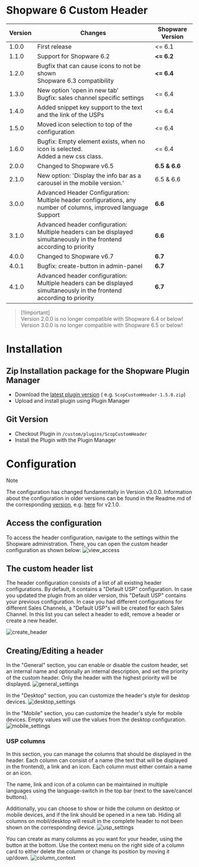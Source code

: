 # Shopware 6 Custom Header

| Version | Changes                                                                                                               | Shopware Version |
|---------|-----------------------------------------------------------------------------------------------------------------------|------------------|
| 1.0.0   | First release                                                                                                         | <= 6.1           |                                             
| 1.1.0   | Support for Shopware 6.2                                                                                              | **<= 6.2**       |                                 
| 1.2.0   | Bugfix that can cause icons to not be shown<br>Shopware 6.3 compatibility                                             | **<= 6.4**       |
| 1.3.0   | New option 'open in new tab'<br>Bugfix: sales channel specific settings                                               | <= 6.4           |
| 1.4.0   | Added snippet key support to the text and the link of the USPs                                                        | <= 6.4           |
| 1.5.0   | Moved icon selection to top of the configuration                                                                      | <= 6.4           |
| 1.6.0   | Bugfix: Empty <span> element exists, when no icon is selected.<br>Added a new css class.                              | <= 6.4           |
| 2.0.0   | Changed to Shopware v6.5                                                                                              | **6.5 & 6.6**    |
| 2.1.0   | New option: 'Display the info bar as a carousel in the mobile version.'                                               | 6.5 & 6.6        |
| 3.0.0   | Advanced Header Configuration: Multiple header configurations, any number of columns, improved language Support       | **6.6**          |
| 3.1.0   | Advanced header configuration: Multiple headers can be displayed simultaneously in the frontend according to priority | **6.6**          |
| 4.0.0   | Changed to Shopware v6.7                                                                                              | **6.7**          |
| 4.0.1   | Bugfix: create-button in admin-panel                                                                                  | **6.7**          |
| 4.1.0   | Advanced header configuration: Multiple headers can be displayed simultaneously in the frontend according to priority | **6.7**          |

> [!Important]\
> Version 2.0.0 is no longer compatible with Shopware 6.4 or below!\
> Version 3.0.0 is no longer compatible with Shopware 6.5 or below!

# Installation

## Zip Installation package for the Shopware Plugin Manager

* Download the [latest plugin version](https://github.com/scope01-GmbH/ScopCustomHeader/releases/latest/) (
  e.g. `ScopCustomHeader-1.5.0.zip`)
* Upload and install plugin using Plugin Manager

## Git Version

* Checkout Plugin in `/custom/plugins/ScopCustomHeader`
* Install the Plugin with the Plugin Manager

# Configuration

> [!NOTE]
> The configuration has changed fundamentally in Version v3.0.0. Information about the configuration in older versions can be found in the Readme.md of the corresponding [version](https://github.com/scope01-GmbH/ScopCustomHeader/tags), e.g. [here](https://github.com/scope01-GmbH/ScopCustomHeader/blob/v2.1.0/Readme.md) for v2.1.0.

## Access the configuration
To access the header configuration, navigate to the settings within the Shopware administration. There, you can open the custom header configuration as shown below:
![view_access](screenshots/view_access.jpg)

## The custom header list
The header configuration consists of a list of all existing header configurations. By default, it contains a "Default USP" configuration. In case you updated the plugin from an older version, this "Default USP" contains your previous configuration. In case you had different configurations for different Sales Channels, a "Default USP"s will be created for each Sales Channel.
In this list you can select a header to edit, remove a header or create a new header.

![create_header](screenshots/header_list.png)

## Creating/Editing a header
In the "General" section, you can enable or disable the custom header, set an internal name and optionally an internal description, and set the priority of the custom header. Only the header with the highest priority will be displayed.
![general_settings](screenshots/general.jpg)

In the "Desktop" section, you can customize the header's style for desktop devices.
![desktop_settings](screenshots/desktop.jpg)

In the "Mobile" section, you can customize the header's style for mobile devices. Empty values will use the values from the desktop configuration.
![mobile_settings](screenshots/mobile.jpg)

### USP columns
In this section, you can manage the columns that should be displayed in the header. Each column can consist of a name (the text that will be displayed in the frontend), a link and an icon. Each column must either contain a name or an icon. 

The name, link and icon of a column can be maintained in multiple languages using the language-switch in the top bar (next to the save/cancel buttons).

Additionally, you can choose to show or hide the column on desktop or mobile devices, and if the link should be opened in a new tab. Hiding all columns on mobil/desktop will result in the complete header to not been shown on the corresponding device.
![usp_settings](screenshots/usp_columns.png)

You can create as many columns as you want for your header, using the button at the bottom. Use the context menu on the right side of a column card to either delete the column or change its position by moving it up/down.
![column_context](screenshots/column_context_menu.png)